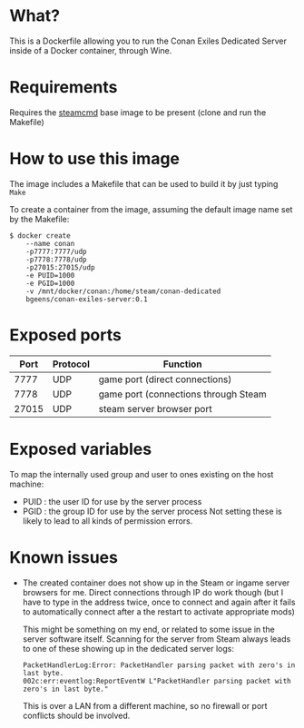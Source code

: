 # What?
This is a Dockerfile allowing you to run the Conan Exiles Dedicated 
Server inside of a Docker container, through Wine.

# Requirements
Requires the [steamcmd](https://github.com/theBlackDragon/steamcmd) 
base image to be present (clone and run the Makefile)

# How to use this image

The image includes a Makefile that can be used to build it by just
typing `Make`

To create a container from the image, assuming the default image name
set by the Makefile:
```console
$ docker create 
    --name conan 
    -p7777:7777/udp 
    -p7778:7778/udp 
    -p27015:27015/udp 
    -e PUID=1000 
    -e PGID=1000 
    -v /mnt/docker/conan:/home/steam/conan-dedicated 
    bgeens/conan-exiles-server:0.1
```

# Exposed ports
 |Port   |Protocol | Function |
 |-------|---------|----------|
 |  7777 | UDP | game port (direct connections) |
 |  7778 | UDP | game port (connections through Steam |
 | 27015 | UDP | steam server browser port |

# Exposed variables
To map the internally used group and user to ones existing on the host 
machine:
 - PUID : the user ID for use by the server process
 - PGID : the group ID for use by the server process
Not setting these is likely to lead to all kinds of permission errors.

# Known issues
 - The created container does not show up in the Steam or ingame 
   server browsers for me. Direct connections through IP do work 
   though (but I have to type in the address twice, once  to connect 
   and again after it fails to automatically connect after a the 
   restart to activate appropriate mods)
   
   This might be something on my end, or related to some issue in the
   server software itself. Scanning for the server from Steam always 
   leads to one of these showing up in the dedicated server logs:
   ```
   PacketHandlerLog:Error: PacketHandler parsing packet with zero's in last byte.
   002c:err:eventlog:ReportEventW L"PacketHandler parsing packet with zero's in last byte."
   
   ```
   This is over a LAN from a different machine, so no firewall or port
   conflicts should be involved.
 
